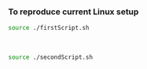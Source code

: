 ### To reproduce current Linux setup

```bash
source ./firstScript.sh
```
<br>

```bash
source ./secondScript.sh
```
